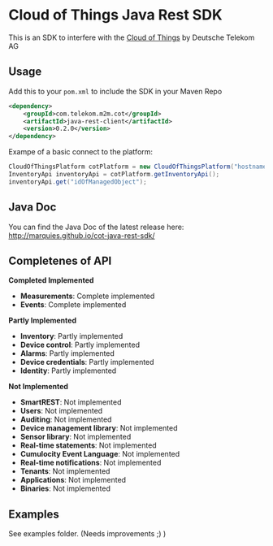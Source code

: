 # Cloud of Things Java Rest SDK

This is an SDK to interfere with the [Cloud of Things](https://m2m.telekom.com/our-offering/cloud-of-things/) by Deutsche Telekom AG

## Usage

Add this to your `pom.xml` to include the SDK in your Maven Repo
```xml
<dependency>
    <groupId>com.telekom.m2m.cot</groupId>
    <artifactId>java-rest-client</artifactId>
    <version>0.2.0</version>
</dependency>
```

Exampe of a basic connect to the platform:
```java
CloudOfThingsPlatform cotPlatform = new CloudOfThingsPlatform("hostname", "tenant", "username", "password");
InventoryApi inventoryApi = cotPlatform.getInventoryApi();
inventoryApi.get("idOfManagedObject");
```

## Java Doc

You can find the Java Doc of the latest release here: http://marquies.github.io/cot-java-rest-sdk/

## Completenes of API

**Completed Implemented**
* **Measurements**: Complete implemented
* **Events**: Complete implemented

**Partly Implemented**
* **Inventory**: Partly implemented
* **Device control**: Partly implemented
* **Alarms**: Partly implemented
* **Device credentials**: Partly implemented
* **Identity**: Partly implemented

**Not Implemented**
* **SmartREST**: Not implemented
* **Users**: Not implemented
* **Auditing**: Not implemented
* **Device management library**: Not implemented
* **Sensor library**: Not implemented
* **Real-time statements**: Not implemented
* **Cumulocity Event Language**: Not implemented
* **Real-time notifications**: Not implemented
* **Tenants**: Not implemented
* **Applications**: Not implemented
* **Binaries**: Not implemented

## Examples

See examples folder. (Needs improvements ;) )